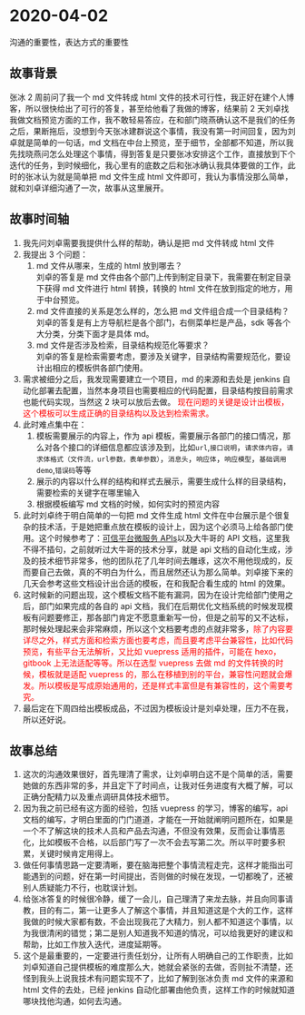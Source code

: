 # 2020-04-02

沟通的重要性，表达方式的重要性

## 故事背景

张冰 2 周前问了我一个 md 文件转成 html 文件的技术可行性，我正好在建个人博客，所以很快给出了可行的答复，甚至给他看了我做的博客，结果前 2 天刘卓找我做文档预览方面的工作，我不敢轻易答应，在和部门晓燕确认这不是我们的任务之后，果断拖后，没想到今天张冰建群说这个事情，我没有第一时间回复，因为刘卓就是简单的一句话，md 文档在中台上预览，至于细节，全部都不知道，所以我先找晓燕问怎么处理这个事情，得到答复是只要张冰安排这个工作，直接放到下个迭代的任务，到时候细化，我心里有的底数之后和张冰确认我具体要做的工作，此时的张冰认为就是简单把 md 文件生成 html 文件即可，我认为事情没那么简单，就和刘卓详细沟通了一次，故事从这里展开。

## 故事时间轴

1. 我先问刘卓需要我提供什么样的帮助，确认是把 md 文件转成 html 文件
2. 我提出 3 个问题：
   1. md 文件从哪来，生成的 html 放到哪去？<br>
      刘卓的答复是 md 文件由各个部门上传到制定目录下，我需要在制定目录下获得 md 文件进行 html 转换，转换的 html 文件在放到指定的地方，用于中台预览。
   2. md 文件直接的关系是怎么样的，怎么把 md 文件组合成一个目录结构？<br>
      刘卓的答复是有上方导航栏是各个部门，右侧菜单栏是产品，sdk 等各个大分类，分类下面才是具体 md。
   3. md 文件是否涉及检索，目录结构规范化等要求？<br>
      刘卓的答复是检索需要考虑，要涉及关键字，目录结构需要规范化，要设计出相应的模板供各部门使用。
3. 需求被细分之后，我发现需要建立一个项目，md 的来源和去处是 jenkins 自动化部署去配置，当然本身项目也需要相应的代码配置，目录结构按目前需求也能代码实现，当然这 2 块可以放后去做。
   <span style="color: red;">现在问题的关键是设计出模板，这个模板可以生成正确的目录结构以及达到检索需求。</span>
4. 此时难点集中在：
   1. 模板需要展示的内容上，作为 api 模板，需要展示各部门的接口情况，那么对各个接口的详细信息都应该涉及到，比如`url`,`接口说明`，`请求体内容`，`请求体格式（文件流，url参数，表单参数）`，`消息头`，`响应体`，`响应模型`，`基础调用demo`,`错误码`等等
   2. 展示的内容以什么样的结构和样式去展示，需要生成什么样的目录结构，需要检索的关键字在哪里输入
   3. 根据模板编写 md 文档的时候，如何实时的预览内容
5. 此时刘卓终于明白简单的一句把 md 文件生成 html 文件在中台展示是个很复杂的技术活，于是她把重点放在模板的设计上，因为这个必须马上给各部门使用。这个时候参考了：[可信平台微服务 APIs](https://zh.wikipedia.org/wiki/%E7%89%9B%E9%A1%BF%E8%BF%90%E5%8A%A8%E5%AE%9A%E5%BE%8B)以及大牛哥的 API 文档，这里我不得不插句，之前就听过大牛哥的技术分享，就是 api 文档的自动化生成，涉及的技术细节非常多，他的团队花了几年时间去雕琢，这次不用他现成的，反而要自己去做，真的不明白为什么，而且居然还认为那么简单。刘卓接下来的几天会参考这些文档设计出合适的模板，在和我配合看生成的 html 的效果。
6. 这时候新的问题出现，这个模板文档不能有漏洞，因为在设计完给部门使用之后，部门如果完成的各自的 api 文档，我们在后期优化文档系统的时候发现模板有问题要修正，那各部门肯定不愿意重新写一份，但是之前写的又不达标，那时候处理起来会非常麻烦，所以这个文档要考虑的点就非常多，<span style="color: red;">除了内容要详尽之外，样式方面和检索方面也要考虑，而且要考虑平台兼容性，比如代码预览，有些平台无法解析，又比如 vuepress 适用的插件，可能在 hexo，gitbook 上无法适配等等。所以在选型 vuepress 去做 md 的文件转换的时候，模板就是适配 vuepress 的，那么在移植到别的平台，兼容性问题就会爆发。所以模板是写成原始通用的，还是样式丰富但是有兼容性的，这个需要考究。</span>
7. 最后定在下周四给出模板成品，不过因为模板设计是刘卓处理，压力不在我，所以还好说。

## 故事总结

1. 这次的沟通效果很好，首先理清了需求，让刘卓明白这不是个简单的活，需要她做的东西非常的多，并且定下了时间点，让我对任务进度有大概了解，可以正确分配精力以及重点调研具体技术细节。
2. 因为我之前已经有这方面的经验，包括 vuepress 的学习，博客的编写，api 文档的编写，才明白里面的门门道道，才能在一开始就阐明问题所在，如果是一个不了解这块的技术人员和产品去沟通，不但没有效果，反而会让事情恶化，比如模板不合格，以后部门写了一次不会去写第二次。所以平时要多积累，关键时候肯定用得上。
3. 做任何事情思路一定要清晰，要在脑海把整个事情流程走完，这样才能指出可能遇到的问题，好在第一时间提出，否则做的时候在发现，一切都晚了，还被别人质疑能力不行，也耽误计划。
4. 给张冰答复的时候很冷静，缓了一会儿，自己理清了来龙去脉，并且向同事请教，目的有二，第一让更多人了解这个事情，并且知道这是个大的工作，这样我做的时候大家都有数，不会出现我花了大精力，别人都不知道这个事情，以为我很清闲的错觉；第二是别人知道我不知道的情况，可以给我更好的建议和帮助，比如工作放入迭代，进度延期等。
5. 这个是最重要的，一定要进行责任划分，让所有人明确自己的工作职责，比如刘卓知道自己提供模板的难度那么大，她就会紧张的去做，否则扯不清楚，还怪到我头上说我技术有问题实现不了，比如了解到张冰负责 md 文件的来源和 html 文件的去处，已经 jenkins 自动化部署由他负责，这样工作的时候就知道哪块找他沟通，如何去沟通。

